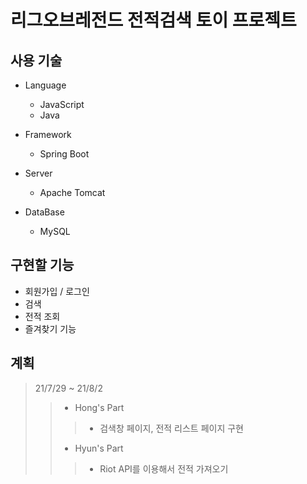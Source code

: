 
# 리그오브레전드 전적검색 토이 프로젝트


  ## 사용 기술

  - Language
    - JavaScript
    - Java
  
  - Framework
    - Spring Boot
 
  
  - Server
    - Apache Tomcat

  - DataBase
    - MySQL


  ## 구현할 기능
  
  - 회원가입 / 로그인
  - 검색
  - 전적 조회
  - 즐겨찾기 기능
  
  
  
  ## 계획
  
  > 21/7/29 ~ 21/8/2
  >> - Hong's Part
  >>> - 검색창 페이지, 전적 리스트 페이지 구현    
  >> - Hyun's Part
  >>> - Riot API를 이용해서 전적 가져오기
  
